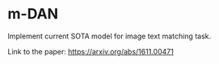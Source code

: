 # m-DAN
Implement current SOTA model for image text matching task.

Link to the paper: https://arxiv.org/abs/1611.00471

